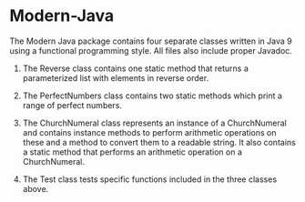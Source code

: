 # Modern-Java

The Modern Java package contains four separate classes written in Java 9 using a functional programming style. All files also include proper Javadoc.

1) The Reverse class contains one static method that returns a parameterized list with elements in reverse order.

2) The PerfectNumbers class contains two static methods which print a range of perfect numbers.

3) The ChurchNumeral class represents an instance of a ChurchNumeral and contains instance methods to perform arithmetic operations on these and a method to convert them to a readable string. It also contains a static method that performs an arithmetic operation on a ChurchNumeral.

4) The Test class tests specific functions included in the three classes above.
